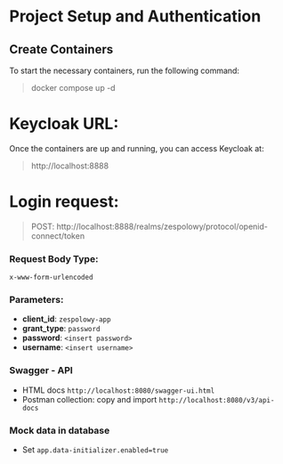 # Project Setup and Authentication

## Create Containers
To start the necessary containers, run the following command:
>docker compose up -d
> 

# Keycloak URL:
Once the containers are up and running, you can access Keycloak at:
>http://localhost:8888

# Login request:
> POST: http://localhost:8888/realms/zespolowy/protocol/openid-connect/token
### Request Body Type:
`x-www-form-urlencoded`

### Parameters:
- **client_id**: `zespolowy-app`
- **grant_type**: `password`
- **password**: `<insert password>`
- **username**: `<insert username>`

### Swagger - API
- HTML docs `http://localhost:8080/swagger-ui.html`
- Postman collection: copy and import `http://localhost:8080/v3/api-docs`

### Mock data in database
- Set `app.data-initializer.enabled=true`